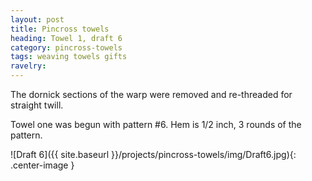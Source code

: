 ```yaml
---
layout: post
title: Pincross towels
heading: Towel 1, draft 6
category: pincross-towels
tags: weaving towels gifts
ravelry:
---
```

The dornick sections of the warp were removed and re-threaded for straight twill.

Towel one was begun with pattern #6. Hem is 1/2 inch, 3 rounds of the pattern.

![Draft 6]({{ site.baseurl }}/projects/pincross-towels/img/Draft6.jpg){: .center-image }
